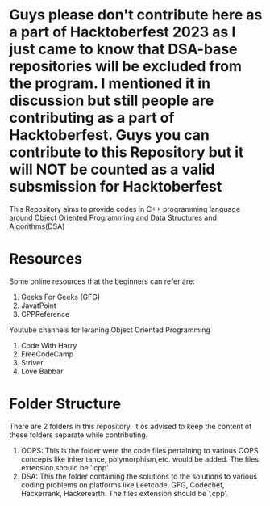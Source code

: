 # Guys please don't contribute here as a part of Hacktoberfest 2023 as I just came to know that DSA-base repositories will be excluded from the program. I mentioned it in discussion but still people are contributing as a part of Hacktoberfest. Guys you can contribute to this Repository but it will NOT be counted as a valid subsmission for Hacktoberfest
This Repository aims to provide codes in C++ programming language around Object Oriented Programming and Data Structures and Algorithms(DSA)

# Resources
Some online resources that the beginners can refer are:
1. Geeks For Geeks (GFG)
2. JavatPoint
3. CPPReference

Youtube channels for leraning Object Oriented Programming
1. Code With Harry
2. FreeCodeCamp
3. Striver
4. Love Babbar

# Folder Structure
There are 2 folders in this repository. It os advised to keep the content of these folders separate while contributing.
1. OOPS: This is the folder were the code files pertaining to various OOPS concepts like inheritance, polymorphism,etc.  would be added. The files extension should be '.cpp'.
2. DSA: This the folder containing the  solutions to the solutions to various coding problems on platforms like Leetcode, GFG, Codechef, Hackerrank, Hackerearth. The files extension should be '.cpp'.

